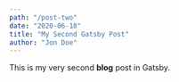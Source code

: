 ```yaml
---
path: "/post-two"
date: "2020-06-18"
title: "My Second Gatsby Post"
author: "Jon Doe"
---
```



This is my very second **blog** post in Gatsby.